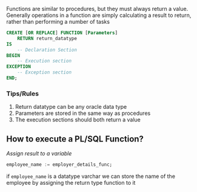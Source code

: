 Functions are similar to procedures, but they must always return a value.
Generally operations in a function are simply calculating a result to return, rather than performing a number of tasks
```SQL
CREATE [OR REPLACE] FUNCTION [Parameters]
	RETURN return_datatype
IS
	-- Declaration Section
BEGIN
	-- Execution section
EXCEPTION
	-- Exception section
END;
```

### Tips/Rules
1. Return datatype can be any oracle data type
2. Parameters are stored in the same way as procedures
3. The execution sections should both return a value

## How to execute a PL/SQL Function?
*Assign result to a variable*
```sql
employee_name := employer_details_func;
```
if `employee_name` is a datatype varchar we can store the name of the employee by assigning the return type function to it

